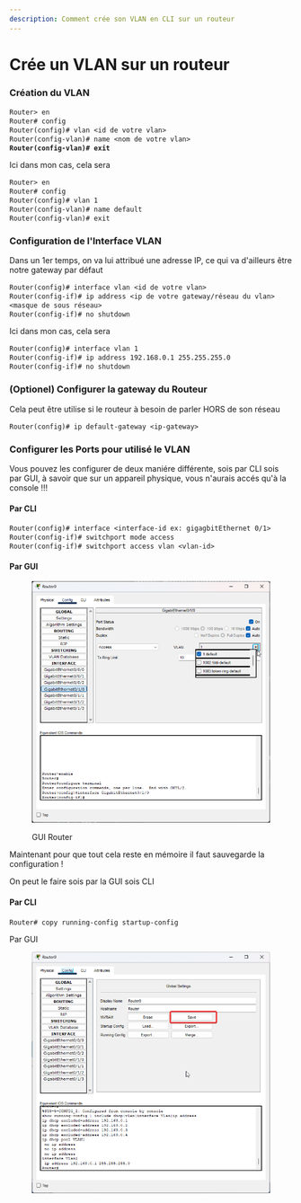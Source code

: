 ```yaml
---
description: Comment crée son VLAN en CLI sur un routeur
---
```


# Crée un VLAN sur un routeur

### Création du VLAN

<pre><code>Router> en
Router# config
Router(config)# vlan &#x3C;id de votre vlan>
Router(config-vlan)# name &#x3C;nom de votre vlan>
<strong>Router(config-vlan)# exit
</strong></code></pre>

Ici dans mon cas, cela sera

```
Router> en
Router# config
Router(config)# vlan 1
Router(config-vlan)# name default
Router(config-vlan)# exit
```

### Configuration de l'Interface VLAN

Dans un 1er temps, on va lui attribué une adresse IP, ce qui va d'ailleurs être notre gateway par défaut

```
Router(config)# interface vlan <id de votre vlan>
Router(config-if)# ip address <ip de votre gateway/réseau du vlan> <masque de sous réseau>
Router(config-if)# no shutdown
```

Ici dans mon cas, cela sera

```
Router(config)# interface vlan 1
Router(config-if)# ip address 192.168.0.1 255.255.255.0
Router(config-if)# no shutdown
```

### (Optionel) Configurer la gateway du Routeur

Cela peut être utilise si le routeur à besoin de parler HORS de son réseau

```
Router(config)# ip default-gateway <ip-gateway>
```

### Configurer les Ports pour utilisé le VLAN

Vous pouvez les configurer de deux maniére différente, sois par CLI sois par GUI, à savoir que sur un appareil physique, vous n'aurais accés qu'à la console !!!

#### Par CLI

```
Router(config)# interface <interface-id ex: gigagbitEthernet 0/1>
Router(config-if)# switchport mode access
Router(config-if)# switchport access vlan <vlan-id>
```

#### Par GUI

<figure><img src="../.gitbook/assets/PacketTracer_KC0CARf80x.png" alt=""><figcaption><p>GUI Router</p></figcaption></figure>

Maintenant pour que tout cela reste en mémoire il faut sauvegarde la configuration !

On peut le faire sois par la GUI sois CLI

#### Par CLI

```
Router# copy running-config startup-config
```

Par GUI

<figure><img src="../.gitbook/assets/PacketTracer_lQ6YDpfkCu.png" alt=""><figcaption></figcaption></figure>



